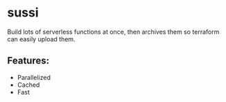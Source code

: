 # sussi
Build lots of serverless functions at once, then archives them so terraform can easily upload them.

## Features:
- Parallelized
- Cached
- Fast